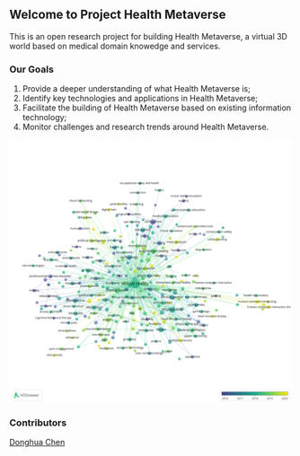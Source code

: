 ## Welcome to Project Health Metaverse

This is an open research project for building Health Metaverse, a virtual 3D world based on medical domain knowedge and services. 

### Our Goals

1. Provide a deeper understanding of what Health Metaverse is;
2. Identify key technologies and applications in Health Metaverse;
3. Facilitate the building of Health Metaverse based on existing information technology;
4. Monitor challenges and research trends around Health Metaverse.

![Virtual Reality in Healthcare](images/metaverse-virtual-reality.png)

### Contributors

[Donghua Chen](https://github.com/dhchenx)




